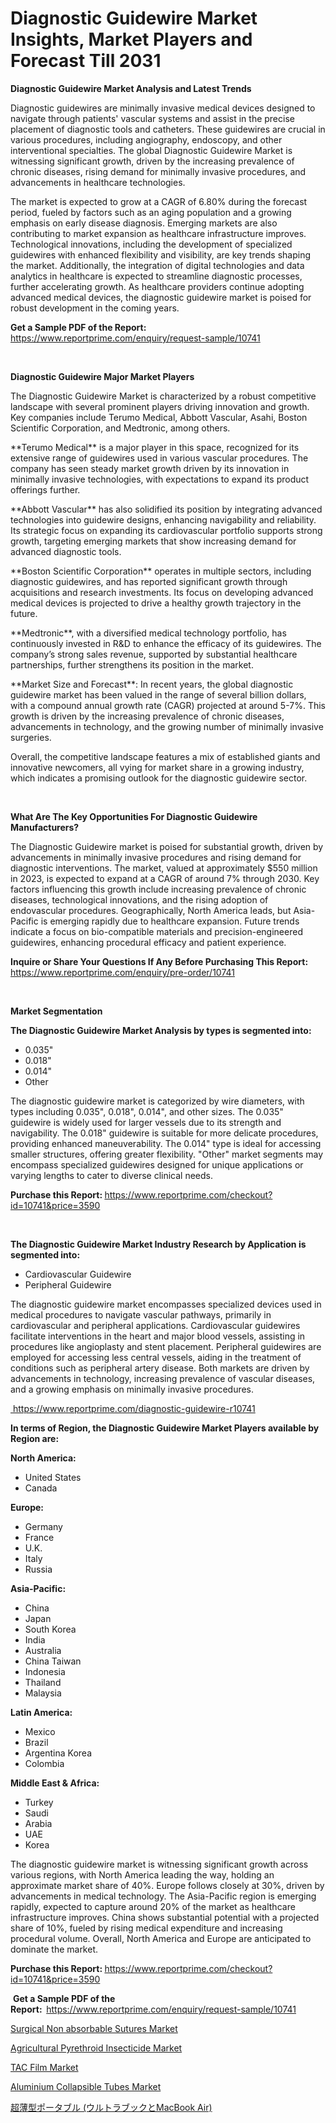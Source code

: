 <p><h1>Diagnostic Guidewire Market Insights, Market Players and Forecast Till 2031</h1></p><p><strong>Diagnostic Guidewire Market Analysis and Latest Trends</strong></p>
<p><p>Diagnostic guidewires are minimally invasive medical devices designed to navigate through patients' vascular systems and assist in the precise placement of diagnostic tools and catheters. These guidewires are crucial in various procedures, including angiography, endoscopy, and other interventional specialties. The global Diagnostic Guidewire Market is witnessing significant growth, driven by the increasing prevalence of chronic diseases, rising demand for minimally invasive procedures, and advancements in healthcare technologies.</p><p>The market is expected to grow at a CAGR of 6.80% during the forecast period, fueled by factors such as an aging population and a growing emphasis on early disease diagnosis. Emerging markets are also contributing to market expansion as healthcare infrastructure improves. Technological innovations, including the development of specialized guidewires with enhanced flexibility and visibility, are key trends shaping the market. Additionally, the integration of digital technologies and data analytics in healthcare is expected to streamline diagnostic processes, further accelerating growth. As healthcare providers continue adopting advanced medical devices, the diagnostic guidewire market is poised for robust development in the coming years.</p></p>
<p><strong>Get a Sample PDF of the Report:&nbsp;</strong> <a href="https://www.reportprime.com/enquiry/request-sample/10741">https://www.reportprime.com/enquiry/request-sample/10741</a></p>
<p>&nbsp;</p>
<p><strong>Diagnostic Guidewire Major Market Players</strong></p>
<p><p>The Diagnostic Guidewire Market is characterized by a robust competitive landscape with several prominent players driving innovation and growth. Key companies include Terumo Medical, Abbott Vascular, Asahi, Boston Scientific Corporation, and Medtronic, among others.</p><p>**Terumo Medical** is a major player in this space, recognized for its extensive range of guidewires used in various vascular procedures. The company has seen steady market growth driven by its innovation in minimally invasive technologies, with expectations to expand its product offerings further.</p><p>**Abbott Vascular** has also solidified its position by integrating advanced technologies into guidewire designs, enhancing navigability and reliability. Its strategic focus on expanding its cardiovascular portfolio supports strong growth, targeting emerging markets that show increasing demand for advanced diagnostic tools.</p><p>**Boston Scientific Corporation** operates in multiple sectors, including diagnostic guidewires, and has reported significant growth through acquisitions and research investments. Its focus on developing advanced medical devices is projected to drive a healthy growth trajectory in the future.</p><p>**Medtronic**, with a diversified medical technology portfolio, has continuously invested in R&D to enhance the efficacy of its guidewires. The company’s strong sales revenue, supported by substantial healthcare partnerships, further strengthens its position in the market.</p><p>**Market Size and Forecast**: In recent years, the global diagnostic guidewire market has been valued in the range of several billion dollars, with a compound annual growth rate (CAGR) projected at around 5-7%. This growth is driven by the increasing prevalence of chronic diseases, advancements in technology, and the growing number of minimally invasive surgeries.</p><p>Overall, the competitive landscape features a mix of established giants and innovative newcomers, all vying for market share in a growing industry, which indicates a promising outlook for the diagnostic guidewire sector.</p></p>
<p>&nbsp;</p>
<p><strong>What Are The Key Opportunities For Diagnostic Guidewire Manufacturers?</strong></p>
<p><p>The Diagnostic Guidewire market is poised for substantial growth, driven by advancements in minimally invasive procedures and rising demand for diagnostic interventions. The market, valued at approximately $550 million in 2023, is expected to expand at a CAGR of around 7% through 2030. Key factors influencing this growth include increasing prevalence of chronic diseases, technological innovations, and the rising adoption of endovascular procedures. Geographically, North America leads, but Asia-Pacific is emerging rapidly due to healthcare expansion. Future trends indicate a focus on bio-compatible materials and precision-engineered guidewires, enhancing procedural efficacy and patient experience.</p></p>
<p><strong>Inquire or Share Your Questions If Any Before Purchasing This Report:</strong> <a href="https://www.reportprime.com/enquiry/pre-order/10741">https://www.reportprime.com/enquiry/pre-order/10741</a></p>
<p>&nbsp;</p>
<p><strong>Market Segmentation</strong></p>
<p><strong>The Diagnostic Guidewire Market Analysis by types is segmented into:</strong></p>
<p><ul><li>0.035"</li><li>0.018"</li><li>0.014"</li><li>Other</li></ul></p>
<p><p>The diagnostic guidewire market is categorized by wire diameters, with types including 0.035", 0.018", 0.014", and other sizes. The 0.035" guidewire is widely used for larger vessels due to its strength and navigability. The 0.018" guidewire is suitable for more delicate procedures, providing enhanced maneuverability. The 0.014" type is ideal for accessing smaller structures, offering greater flexibility. "Other" market segments may encompass specialized guidewires designed for unique applications or varying lengths to cater to diverse clinical needs.</p></p>
<p><strong>Purchase this Report:&nbsp;</strong><a href="https://www.reportprime.com/checkout?id=10741&price=3590">https://www.reportprime.com/checkout?id=10741&price=3590</a></p>
<p>&nbsp;</p>
<p><strong>The Diagnostic Guidewire Market Industry Research by Application is segmented into:</strong></p>
<p><ul><li>Cardiovascular Guidewire</li><li>Peripheral Guidewire</li></ul></p>
<p><p>The diagnostic guidewire market encompasses specialized devices used in medical procedures to navigate vascular pathways, primarily in cardiovascular and peripheral applications. Cardiovascular guidewires facilitate interventions in the heart and major blood vessels, assisting in procedures like angioplasty and stent placement. Peripheral guidewires are employed for accessing less central vessels, aiding in the treatment of conditions such as peripheral artery disease. Both markets are driven by advancements in technology, increasing prevalence of vascular diseases, and a growing emphasis on minimally invasive procedures.</p></p>
<p><a href="https://www.reportprime.com/diagnostic-guidewire-r10741">&nbsp;https://www.reportprime.com/diagnostic-guidewire-r10741</a></p>
<p><strong>In terms of Region, the Diagnostic Guidewire Market Players available by Region are:</strong></p>
<p>
    <p> <strong> North America: </strong>
        <ul>
            <li>United States</li>
            <li>Canada</li>
        </ul>
        </p> 
    <p> <strong> Europe: </strong>
        <ul>
            <li>Germany</li>
            <li>France</li>
            <li>U.K.</li>
            <li>Italy</li>
            <li>Russia</li>
        </ul>
        </p> 
    <p> <strong> Asia-Pacific: </strong>
        <ul>
            <li>China</li>
            <li>Japan</li>
            <li>South Korea</li>
            <li>India</li>
            <li>Australia</li>
            <li>China Taiwan</li>
            <li>Indonesia</li>
            <li>Thailand</li>
            <li>Malaysia</li>
        </ul>
        </p> 
    <p> <strong> Latin America: </strong>
        <ul>
            <li>Mexico</li>
            <li>Brazil</li>
            <li>Argentina Korea</li>
            <li>Colombia</li>
        </ul>
        </p> 
    <p> <strong> Middle East & Africa: </strong>
        <ul>
            <li>Turkey</li>
            <li>Saudi</li>
            <li>Arabia</li>
            <li>UAE</li>
            <li>Korea</li>
        </ul>
    </p>
    </p>
<p><p>The diagnostic guidewire market is witnessing significant growth across various regions, with North America leading the way, holding an approximate market share of 40%. Europe follows closely at 30%, driven by advancements in medical technology. The Asia-Pacific region is emerging rapidly, expected to capture around 20% of the market as healthcare infrastructure improves. China shows substantial potential with a projected share of 10%, fueled by rising medical expenditure and increasing procedural volume. Overall, North America and Europe are anticipated to dominate the market.</p></p>
<p><strong>Purchase this Report: </strong><a href="https://www.reportprime.com/checkout?id=10741&price=3590">https://www.reportprime.com/checkout?id=10741&price=3590</a></p>
<p>&nbsp;<strong>Get a Sample PDF of the Report:&nbsp;&nbsp;</strong><a href="https://www.reportprime.com/enquiry/request-sample/10741">https://www.reportprime.com/enquiry/request-sample/10741</a></p>
<p><strong></strong></p>
<p><p><a href="https://github.com/FassouRP/Market-Research-Report-List-6/blob/main/surgical-non-absorbable-sutures-market.md">Surgical Non absorbable Sutures Market</a></p><p><a href="https://medium.com/@mariedawsonv3/the-growth-of-the-agricultural-pyrethroid-insecticide-market-has-been-significant-driven-by-f33b0099c26c">Agricultural Pyrethroid Insecticide Market</a></p><p><a href="https://www.linkedin.com/pulse/global-tac-film-market-size-expected-reach-cagr-102-report-ismdc?trackingId=Eu1IpfQWQzeurYMehflPzg%3D%3D">TAC Film Market</a></p><p><a href="https://medium.com/@mariedawsonv3/navigating-the-aluminium-collapsible-tubes-market-expert-analysis-and-market-forecast-for-period-092b115f2e21">Aluminium Collapsible Tubes Market</a></p><p><a href="https://medium.com/@nickolej2mc/ultrathin-portables-ultrabooks-and-macbook-air-market-%E3%81%AF-%E3%82%B3%E3%82%B9%E3%83%88%E7%AE%A1%E7%90%86%E3%81%A8%E5%8A%B9%E7%8E%87%E5%90%91%E4%B8%8A%E3%82%92%E5%84%AA%E5%85%88%E3%81%97%E3%81%BE%E3%81%99-614770bd99dd">超薄型ポータブル (ウルトラブックとMacBook Air)</a></p></p>